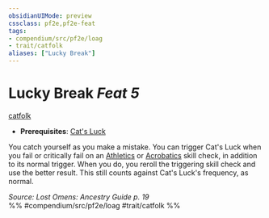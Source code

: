 ```yaml
---
obsidianUIMode: preview
cssclass: pf2e,pf2e-feat
tags:
- compendium/src/pf2e/loag
- trait/catfolk
aliases: ["Lucky Break"]
---
```

# Lucky Break  *Feat 5*  
[catfolk](../../rules/traits/catfolk-b1.md)  

- **Prerequisites**: [Cat's Luck](cats-luck-apg.md)

You catch yourself as you make a mistake. You can trigger Cat's Luck when you fail or critically fail on an [Athletics](../skills.md#Athletics) or [Acrobatics](../skills.md#Acrobatics) skill check, in addition to its normal trigger. When you do, you reroll the triggering skill check and use the better result. This still counts against Cat's Luck's frequency, as normal.

*Source: Lost Omens: Ancestry Guide p. 19*  
%% #compendium/src/pf2e/loag #trait/catfolk %%